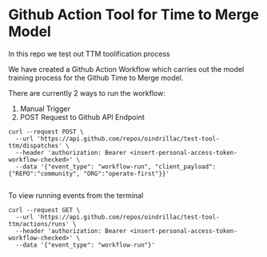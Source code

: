 # Github Action Tool for Time to Merge Model

In this repo we test out TTM toolification process

We have created a Github Action Workflow which carries out the model training process for the Github Time to Merge model.

There are currently 2 ways to run the workflow:

1. Manual Trigger
2. POST Request to Github API Endpoint

```
curl --request POST \
  --url 'https://api.github.com/repos/oindrillac/test-tool-ttm/dispatches' \  
  --header 'authorization: Bearer <insert-personal-access-token-workflow-checked>' \
  --data '{"event_type": "workflow-run", "client_payload":{"REPO":"community", "ORG":"operate-first"}}'
  
```


To view running events from the terminal

```
curl --request GET \ 
  --url 'https://api.github.com/repos/oindrillac/test-tool-ttm/actions/runs' \
  --header 'authorization: Bearer <insert-personal-access-token-workflow-checked>' \
  --data '{"event_type": "workflow-run"}'
```

